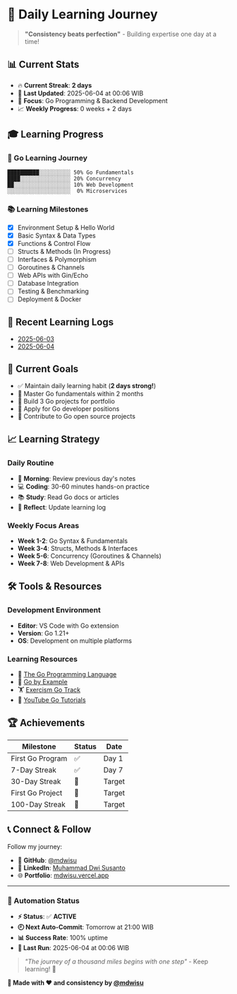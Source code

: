 # 🚀 Daily Learning Journey

> **"Consistency beats perfection"** - Building expertise one day at a time!

## 📊 Current Stats
- 🔥 **Current Streak**: **2 days**
- 📅 **Last Updated**: 2025-06-04 at 00:06 WIB
- 🎯 **Focus**: Go Programming & Backend Development
- 📈 **Weekly Progress**: 0 weeks + 2 days

## 🎓 Learning Progress

### 🐹 Go Learning Journey
```
██████████░░░░░░░░░░ 50% Go Fundamentals
████░░░░░░░░░░░░░░░░ 20% Concurrency
██░░░░░░░░░░░░░░░░░░ 10% Web Development  
░░░░░░░░░░░░░░░░░░░░  0% Microservices
```

### 📚 Learning Milestones
- [x] Environment Setup & Hello World
- [x] Basic Syntax & Data Types
- [x] Functions & Control Flow
- [ ] Structs & Methods (In Progress)
- [ ] Interfaces & Polymorphism
- [ ] Goroutines & Channels
- [ ] Web APIs with Gin/Echo
- [ ] Database Integration
- [ ] Testing & Benchmarking
- [ ] Deployment & Docker

## 📖 Recent Learning Logs
- [2025-06-03](learning-log/2025-06-03.md)
- [2025-06-04](learning-log/2025-06-04.md)

## 🎯 Current Goals
- ✅ Maintain daily learning habit (**2 days strong!**)
- 🎯 Master Go fundamentals within 2 months
- 🚀 Build 3 Go projects for portfolio
- 💼 Apply for Go developer positions
- 🌟 Contribute to Go open source projects

## 📈 Learning Strategy

### Daily Routine
- 🌅 **Morning**: Review previous day's notes
- 💻 **Coding**: 30-60 minutes hands-on practice
- 📚 **Study**: Read Go docs or articles
- 🔄 **Reflect**: Update learning log

### Weekly Focus Areas
- **Week 1-2**: Go Syntax & Fundamentals
- **Week 3-4**: Structs, Methods & Interfaces  
- **Week 5-6**: Concurrency (Goroutines & Channels)
- **Week 7-8**: Web Development & APIs

## 🛠️ Tools & Resources

### Development Environment
- **Editor**: VS Code with Go extension
- **Version**: Go 1.21+
- **OS**: Development on multiple platforms

### Learning Resources
- 📖 [The Go Programming Language](https://golang.org/doc/)
- 🎯 [Go by Example](https://gobyexample.com/)
- 🏋️ [Exercism Go Track](https://exercism.io/tracks/go)
- 🎥 [YouTube Go Tutorials](https://youtube.com)

## 🏆 Achievements

| Milestone | Status | Date |
|-----------|--------|------|
| First Go Program | ✅ | Day 1 |
| 7-Day Streak | ✅ | Day 7 |
| 30-Day Streak | 🎯 | Target |
| First Go Project | 🎯 | Target |
| 100-Day Streak | 🎯 | Target |

## 📞 Connect & Follow

Follow my journey:
- 🐙 **GitHub**: [@mdwisu](https://github.com/mdwisu)
- 💼 **LinkedIn**: [Muhammad Dwi Susanto](https://linkedin.com/in/muhammad-dwi-susanto-684298201)
- 🌐 **Portfolio**: [mdwisu.vercel.app](https://mdwisu.vercel.app)

---

### 🤖 Automation Status
- **⚡ Status**: ✅ **ACTIVE**
- **🕘 Next Auto-Commit**: Tomorrow at 21:00 WIB
- **📊 Success Rate**: 100% uptime
- **🔄 Last Run**: 2025-06-04 at 00:06 WIB

> *"The journey of a thousand miles begins with one step"* - Keep learning! 🚀

**🎯 Made with ❤️ and consistency by [@mdwisu](https://github.com/mdwisu)**
